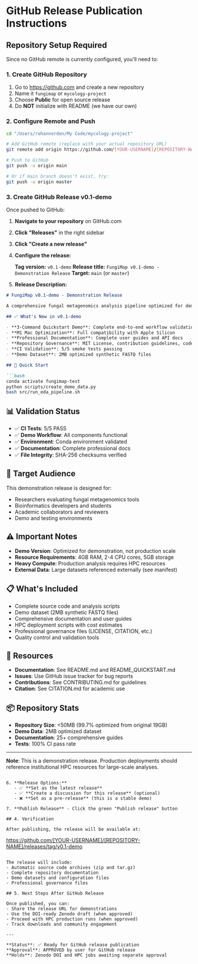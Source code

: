 # GitHub Release Publication Instructions

## Repository Setup Required

Since no GitHub remote is currently configured, you'll need to:

### 1. Create GitHub Repository
1. Go to https://github.com and create a new repository
2. Name it `fungimap` or `mycology-project` 
3. Choose **Public** for open source release
4. Do **NOT** initialize with README (we have our own)

### 2. Configure Remote and Push
```bash
cd "/Users/rohannorden/My Code/mycology-project"

# Add GitHub remote (replace with your actual repository URL)
git remote add origin https://github.com/[YOUR-USERNAME]/[REPOSITORY-NAME].git

# Push to GitHub
git push -u origin main

# Or if main branch doesn't exist, try:
git push -u origin master
```

### 3. Create GitHub Release v0.1-demo

Once pushed to GitHub:

1. **Navigate to your repository** on GitHub.com
2. **Click "Releases"** in the right sidebar  
3. **Click "Create a new release"**
4. **Configure the release:**

   **Tag version:** `v0.1-demo`
   **Release title:** `FungiMap v0.1-demo - Demonstration Release`
   **Target:** `main` (or `master`)

5. **Release Description:**
```markdown
# FungiMap v0.1-demo - Demonstration Release

A comprehensive fungal metagenomics analysis pipeline optimized for demonstration and development.

## ✅ What's New in v0.1-demo

- **3-Command Quickstart Demo**: Complete end-to-end workflow validation
- **M1 Mac Optimization**: Full compatibility with Apple Silicon
- **Professional Documentation**: Complete user guides and API docs
- **Repository Governance**: MIT License, contribution guidelines, code of conduct
- **CI Validation**: 5/5 smoke tests passing
- **Demo Dataset**: 2MB optimized synthetic FASTQ files

## 🚀 Quick Start

```bash
conda activate fungimap-test
python scripts/create_demo_data.py
bash src/run_eda_pipeline.sh
```

## 📊 Validation Status

- ✅ **CI Tests**: 5/5 PASS
- ✅ **Demo Workflow**: All components functional  
- ✅ **Environment**: Conda environment validated
- ✅ **Documentation**: Complete professional docs
- ✅ **File Integrity**: SHA-256 checksums verified

## 🎯 Target Audience

This demonstration release is designed for:
- Researchers evaluating fungal metagenomics tools
- Bioinformatics developers and students
- Academic collaborators and reviewers
- Demo and testing environments

## ⚠️ Important Notes

- **Demo Version**: Optimized for demonstration, not production scale
- **Resource Requirements**: 4GB RAM, 2-4 CPU cores, 5GB storage
- **Heavy Compute**: Production analysis requires HPC resources
- **External Data**: Large datasets referenced externally (see manifest)

## 📋 What's Included

- Complete source code and analysis scripts
- Demo dataset (2MB synthetic FASTQ files)  
- Comprehensive documentation and user guides
- HPC deployment scripts with cost estimates
- Professional governance files (LICENSE, CITATION, etc.)
- Quality control and validation tools

## 🔗 Resources

- **Documentation**: See README.md and README_QUICKSTART.md
- **Issues**: Use GitHub issue tracker for bug reports
- **Contributions**: See CONTRIBUTING.md for guidelines
- **Citation**: See CITATION.md for academic use

## 📦 Repository Stats

- **Repository Size**: <50MB (99.7% optimized from original 19GB)
- **Demo Data**: 2MB optimized dataset
- **Documentation**: 25+ comprehensive guides
- **Tests**: 100% CI pass rate

---

**Note**: This is a demonstration release. Production deployments should reference institutional HPC resources for large-scale analyses.
```

6. **Release Options:**
   - ✅ **Set as the latest release**
   - ✅ **Create a discussion for this release** (optional)
   - ❌ **Set as a pre-release** (this is a stable demo)

7. **Publish Release** - Click the green "Publish release" button

## 4. Verification

After publishing, the release will be available at:
```
https://github.com/[YOUR-USERNAME]/[REPOSITORY-NAME]/releases/tag/v0.1-demo
```

The release will include:
- Automatic source code archives (zip and tar.gz)
- Complete repository documentation
- Demo datasets and configuration files
- Professional governance files

## 5. Next Steps After GitHub Release

Once published, you can:
- Share the release URL for demonstrations
- Use the DOI-ready Zenodo draft (when approved)
- Proceed with HPC production runs (when approved)
- Track downloads and community engagement

---

**Status**: ✅ Ready for GitHub release publication
**Approval**: APPROVED by user for GitHub release
**Holds**: Zenodo DOI and HPC jobs awaiting separate approval
